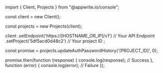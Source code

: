 import { Client, Projects } from "@appwrite.io/console";

const client = new Client();

const projects = new Projects(client);

client
    .setEndpoint('https://[HOSTNAME_OR_IP]/v1') // Your API Endpoint
    .setProject('5df5acd0d48c2') // Your project ID
;

const promise = projects.updateAuthPasswordHistory('[PROJECT_ID]', 0);

promise.then(function (response) {
    console.log(response); // Success
}, function (error) {
    console.log(error); // Failure
});